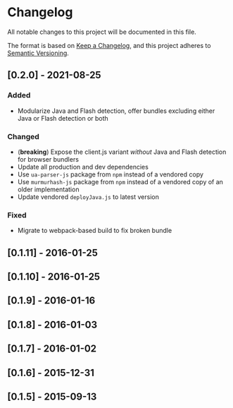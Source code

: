 # Changelog
All notable changes to this project will be documented in this file.

The format is based on [Keep a Changelog](https://keepachangelog.com/en/1.0.0/),
and this project adheres to [Semantic Versioning](https://semver.org/spec/v2.0.0.html).

## [0.2.0] - 2021-08-25
### Added
- Modularize Java and Flash detection, offer bundles excluding either Java or Flash detection or both

### Changed
- (**breaking**) Expose the client.js variant *without* Java and Flash detection for browser bundlers
- Update all production and dev dependencies
- Use `ua-parser-js` package from `npm` instead of a vendored copy
- Use `murmurhash-js` package from `npm` instead of a vendored copy of an older implementation
- Update vendored `deployJava.js` to latest version

### Fixed
- Migrate to webpack-based build to fix broken bundle

## [0.1.11] - 2016-01-25

## [0.1.10] - 2016-01-25

## [0.1.9] - 2016-01-16

## [0.1.8] - 2016-01-03

## [0.1.7] - 2016-01-02

## [0.1.6] - 2015-12-31

## [0.1.5] - 2015-09-13
